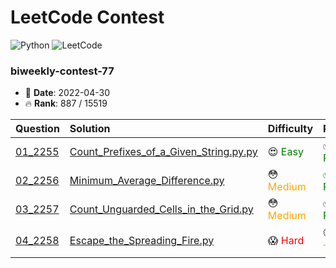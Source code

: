 # LeetCode Contest

![Python](https://img.shields.io/badge/python-3670A0?style=for-the-badge&logo=python&logoColor=ffdd54)
![LeetCode](https://img.shields.io/badge/LeetCode-000000?style=for-the-badge&logo=LeetCode&logoColor=#d16c06)

### biweekly-contest-77
- :calendar: **Date**: 2022-04-30
- :fire: **Rank**: 887 / 15519

| Question                                                                                                | Solution                                                                                                  | Difficulty                                         | Result                                                     |
|:--------------------------------------------------------------------------------------------------------|:----------------------------------------------------------------------------------------------------------|:---------------------------------------------------|:-----------------------------------------------------------|
| [01_2255](https://leetcode.com/contest/biweekly-contest-77/problems/count-prefixes-of-a-given-string/)  | [Count_Prefixes_of_a_Given_String.py.py](biweekly-contest-77/01_2255_Count_Prefixes_of_a_Given_String.py) | :heart_eyes: <span style="color:green">Easy</span> | :white_check_mark: <span style="color:green">Passed</span> |
| [02_2256](https://leetcode.com/contest/biweekly-contest-77/problems/minimum-average-difference/)        | [Minimum_Average_Difference.py](biweekly-contest-77/02_2256_Minimum_Average_Difference.py)                | :flushed: <span style="color:orange">Medium</span> | :white_check_mark: <span style="color:green">Passed</span> |
| [03_2257](https://leetcode.com/contest/biweekly-contest-77/problems/count-unguarded-cells-in-the-grid/) | [Count_Unguarded_Cells_in_the_Grid.py](biweekly-contest-77/03_2257_Count_Unguarded_Cells_in_the_Grid.py)  | :flushed: <span style="color:orange">Medium</span> | :white_check_mark: <span style="color:green">Passed</span> |
| [04_2258](https://leetcode.com/contest/biweekly-contest-77/problems/escape-the-spreading-fire/)         | [Escape_the_Spreading_Fire.py](biweekly-contest-77/04_2258_Escape_the_Spreading_Fire.py)                  | :scream: <span style="color:red">Hard</span>       | :clock130: <span style="color:orange">Timeout</span>       |
